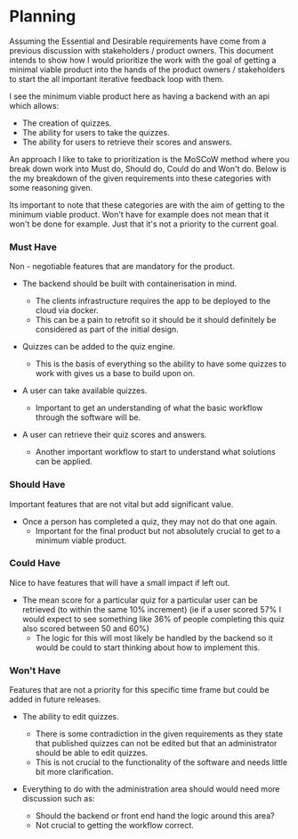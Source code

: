# Planning

Assuming the Essential and Desirable requirements have come from a previous discussion with 
stakeholders / product owners. This document intends to show how I would prioritize the work with the 
goal of getting a minimal viable product into the hands of the product owners / stakeholders to 
start the all important iterative feedback loop with them.

I see the minimum viable product here as having a backend with an api which allows:
* The creation of quizzes.
* The ability for users to take the quizzes.
* The ability for users to retrieve their scores and answers.

An approach I like to take to prioritization is the MoSCoW method where you break down work into
Must do, Should do, Could do and Won't do. Below is the my breakdown of the given requirements into these 
categories with some reasoning given.

Its important to note that these categories are with the aim of getting to the minimum viable product. 
Won't have for example does not mean that it won't be done for example. Just that it's not a priority to the current goal.

### Must Have
Non - negotiable features that are mandatory for the product.

* The backend should be built with containerisation in mind.
  * The clients infrastructure requires the app to be deployed to the cloud via docker.
  * This can be a pain to retrofit so it should be it should definitely be considered as part of the initial design.

* Quizzes can be added to the quiz engine.
  * This is the basis of everything so the ability to have some quizzes to work with gives us a
    base to build upon on.
    
* A user can take available quizzes.
  * Important to get an understanding of what the basic workflow through the software will be.

* A user can retrieve their quiz scores and answers.
  * Another important workflow to start to understand what solutions can be applied.  
    
### Should Have
Important features that are not vital but add significant value.

* Once a person has completed a quiz, they may not do that one again.
  * Important for the final product but not absolutely crucial to get to a minimum viable product. 

### Could Have
Nice to have features that will have a small impact if left out.

* The mean score for a particular quiz for a particular user can be retrieved (to within the same 10% increment)
    (ie if a user scored 57% I would expect to see something like 36% of people completing this quiz also scored between 50 and 60%)
  * The logic for this will most likely be handled by the backend so it would be could to start thinking about how to 
    implement this.

### Won't Have
Features that are not a priority for this specific time frame but could be added in future releases.

* The ability to edit quizzes.
  * There is some contradiction in the given requirements as they state that published quizzes can not be edited
    but that an administrator should be able to edit quizzes.
  * This is not crucial to the functionality of the software and needs little bit more clarification.
    
* Everything to do with the administration area should would need more discussion such as: 
  * Should the backend or front end hand the logic around this area? 
  * Not crucial to getting the workflow correct.